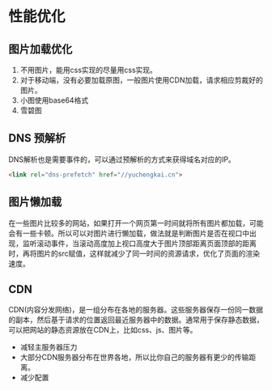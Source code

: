 # 性能优化

## 图片加载优化

 1. 不用图片，能用css实现的尽量用css实现。
 2. 对于移动端，没有必要加载原图，一般图片使用CDN加载，请求相应剪裁好的图片。
 3. 小图使用base64格式
 4. 雪碧图

## DNS 预解析

DNS解析也是需要事件的，可以通过预解析的方式来获得域名对应的IP。

```html
<link rel="dns-prefetch" href="//yuchengkai.cn">
```

## 图片懒加载

在一些图片比较多的网站，如果打开一个网页第一时间就将所有图片都加载，可能会有一些卡顿。所以可以对图片进行懒加载，做法就是判断图片是否在视口中出现，监听滚动事件，当滚动高度加上视口高度大于图片顶部距离页面顶部的距离时，再将图片的src赋值，这样就减少了同一时间的资源请求，优化了页面的渲染速度。

## CDN

CDN(内容分发网络)，是一组分布在各地的服务器。这些服务器保存一份同一数据的副本，然后基于请求的位置返回最近服务器中的数据。通常用于保存静态数据，可以把网站的静态资源放在CDN上，比如css、js、图片等。

- 减轻主服务器压力
- 大部分CDN服务器分布在世界各地，所以比你自己的服务器有更少的传输距离。
- 减少配置

